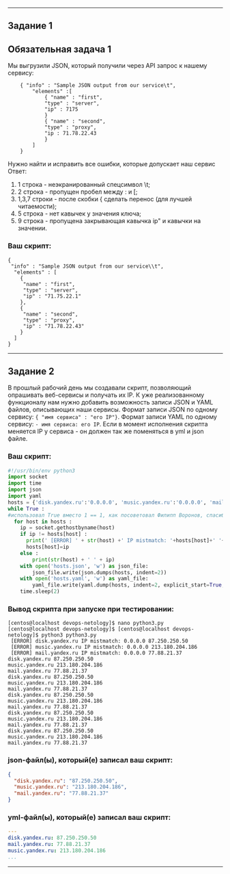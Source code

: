
------

## Задание 1

## Обязательная задача 1
Мы выгрузили JSON, который получили через API запрос к нашему сервису:

```
    { "info" : "Sample JSON output from our service\t",
        "elements" :[
            { "name" : "first",
            "type" : "server",
            "ip" : 7175 
            }
            { "name" : "second",
            "type" : "proxy",
            "ip : 71.78.22.43
            }
        ]
    }
```
  Нужно найти и исправить все ошибки, которые допускает наш сервис
Ответ:
1) 1 строка - неэкранированный спецсимвол \t;
2) 2 строка - пропущен пробел между : и [;
3) 1,3,7 строки - после скобки { сделать перенос (для лучшей читаемости);
4) 5 строка - нет кавычек у значения ключа;
5) 9 строка - пропущена закрывающая кавычка ip" и кавычки на значении.

### Ваш скрипт:
```
{
 "info" : "Sample JSON output from our service\\t",
  "elements" : [
    {
     "name" : "first",
     "type" : "server",
     "ip" : "71.75.22.1" 
    },
    {
     "name" : "second",
     "type" : "proxy",
     "ip" : "71.78.22.43"
    }
  ]
}
```

---

## Задание 2

В прошлый рабочий день мы создавали скрипт, позволяющий опрашивать веб-сервисы и получать их IP. К уже реализованному функционалу нам нужно добавить возможность записи JSON и YAML файлов, описывающих наши сервисы. Формат записи JSON по одному сервису: `{ "имя сервиса" : "его IP"}`. Формат записи YAML по одному сервису: `- имя сервиса: его IP`. Если в момент исполнения скрипта меняется IP у сервиса - он должен так же поменяться в yml и json файле.

### Ваш скрипт:
```python
#!/usr/bin/env python3
import socket
import time
import json
import yaml
hosts = {'disk.yandex.ru':'0.0.0.0', 'music.yandex.ru':'0.0.0.0', 'mail.yandex.ru':'0.0.0.0'}
while True :
#использовал True вместо 1 == 1, как посоветовал Филипп Воронов, спасибо)
  for host in hosts :
    ip = socket.gethostbyname(host)
    if ip != hosts[host] :
      print(' [ERROR] ' + str(host) +' IP mistmatch: '+hosts[host]+' '+ip)
      hosts[host]=ip
    else :
        print(str(host) + ' ' + ip)
    with open('hosts.json', 'w') as json_file:
        json_file.write(json.dumps(hosts, indent=2))
    with open('hosts.yaml', 'w') as yaml_file:
        yaml_file.write(yaml.dump(hosts, indent=2, explicit_start=True, explicit_end=True))
    time.sleep(2)

```

### Вывод скрипта при запуске при тестировании:
```
[centos@localhost devops-netology]$ nano python3.py
[centos@localhost devops-netology]$ [centos@localhost devops-netology]$ python3 python3.py
 [ERROR] disk.yandex.ru IP mistmatch: 0.0.0.0 87.250.250.50
 [ERROR] music.yandex.ru IP mistmatch: 0.0.0.0 213.180.204.186
 [ERROR] mail.yandex.ru IP mistmatch: 0.0.0.0 77.88.21.37
disk.yandex.ru 87.250.250.50
music.yandex.ru 213.180.204.186
mail.yandex.ru 77.88.21.37
disk.yandex.ru 87.250.250.50
music.yandex.ru 213.180.204.186
mail.yandex.ru 77.88.21.37
disk.yandex.ru 87.250.250.50
music.yandex.ru 213.180.204.186
mail.yandex.ru 77.88.21.37
disk.yandex.ru 87.250.250.50
music.yandex.ru 213.180.204.186
mail.yandex.ru 77.88.21.37
disk.yandex.ru 87.250.250.50
music.yandex.ru 213.180.204.186
mail.yandex.ru 77.88.21.37
```

### json-файл(ы), который(е) записал ваш скрипт:
```json
{
  "disk.yandex.ru": "87.250.250.50",
  "music.yandex.ru": "213.180.204.186",
  "mail.yandex.ru": "77.88.21.37"
}
```

### yml-файл(ы), который(е) записал ваш скрипт:
```yaml
---
disk.yandex.ru: 87.250.250.50
mail.yandex.ru: 77.88.21.37
music.yandex.ru: 213.180.204.186
...
```

---

